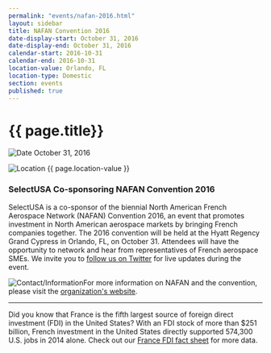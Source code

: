 ```yaml
---
permalink: "events/nafan-2016.html"
layout: sidebar
title: NAFAN Convention 2016
date-display-start: October 31, 2016
date-display-end: October 31, 2016
calendar-start: 2016-10-31
calendar-end: 2016-10-31
location-value: Orlando, FL
location-type: Domestic
section: events
published: true
---
```


# {{ page.title}}

![Date](https://google.github.io/material-design-icons/action/svg/design/ic_event_24px.svg "Date") October 31, 2016

![Location](http://google.github.io/material-design-icons/social/svg/design/ic_location_city_24px.svg "Location") {{ page.location-value }}

### SelectUSA Co-sponsoring NAFAN Convention 2016

SelectUSA is a co-sponsor of the biennial North American French Aerospace Network (NAFAN) Convention 2016, an event that promotes investment in North American aerospace markets by bringing French companies together. The 2016 convention will be held at the Hyatt Regency Grand Cypress in Orlando, FL, on October 31. Attendees will have the opportunity to network and hear from representatives of French aerospace SMEs. We invite you to [follow us on Twitter](https://twitter.com/SelectUSA) for live updates during the event.

![Contact/Information](http://google.github.io/material-design-icons/action/svg/design/ic_speaker_notes_24px.svg "Contact/Information")For more information on NAFAN and the convention, please visit the [organization's website](http://www.nafan-aerospace.com/).

---

Did you know that France is the fifth largest source of foreign direct investment (FDI) in the United States? With an FDI stock of more than $251 billion, French investment in the United States directly supported 574,300 U.S. jobs in 2014 alone. Check out our [France FDI fact sheet](https://www.selectusa.gov/country-fact-sheet/France) for more data.
